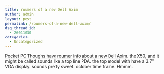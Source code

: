 ```yaml
---
title: roumers of a new Dell Axim
author: admin
layout: post
permalink: /roumers-of-a-new-dell-axim/
dsq_thread_id:
  - 26011030
categories:
  - Uncategorized
---
```

[Pocket PC Thoughs have roumer info about a new Dell Axim][1]. the X50, and it might be called sounds like a top line PDA. the top model with have a 3.7&#8243; VGA display. sounds pretty sweet. october time frame. Hmmm.

 [1]: http://www.pocketpcthoughts.com/index.php?action=expand,31752
